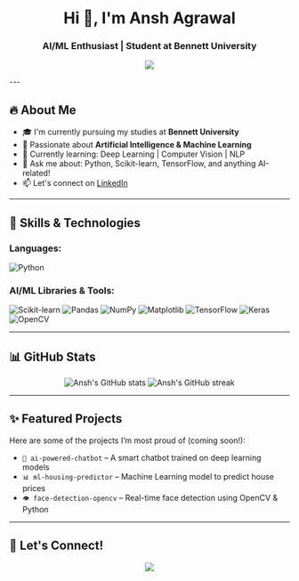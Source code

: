 <h1 align="center">Hi 👋, I'm Ansh Agrawal</h1>
<h3 align="center">AI/ML Enthusiast | Student at Bennett University</h3>

<p align="center">
  <img src="https://readme-typing-svg.herokuapp.com?font=Fira+Code&size=22&pause=1000&color=00F7FF&center=true&vCenter=true&width=435&lines=Passionate+about+AI+%26+Machine+Learning;Always+curious+to+learn+new+things" />
</p>
---

## 🔥 About Me
- 🎓 I'm currently pursuing my studies at **Bennett University**
- 🤖 Passionate about **Artificial Intelligence & Machine Learning**
- 🌱 Currently learning: Deep Learning | Computer Vision | NLP
- 💬 Ask me about: Python, Scikit-learn, TensorFlow, and anything AI-related!
- 📫 Let's connect on [LinkedIn](https://www.linkedin.com/in/your-linkedin-username)

---

## 🧠 Skills & Technologies

### Languages:
![Python](https://img.shields.io/badge/Python-3670A0?style=for-the-badge&logo=python&logoColor=ffdd54)

### AI/ML Libraries & Tools:
![Scikit-learn](https://img.shields.io/badge/Scikit--learn-F7931E?style=for-the-badge&logo=scikit-learn&logoColor=white)
![Pandas](https://img.shields.io/badge/Pandas-150458?style=for-the-badge&logo=pandas&logoColor=white)
![NumPy](https://img.shields.io/badge/NumPy-013243?style=for-the-badge&logo=numpy&logoColor=white)
![Matplotlib](https://img.shields.io/badge/Matplotlib-20609F?style=for-the-badge&logo=matplotlib&logoColor=white)
![TensorFlow](https://img.shields.io/badge/TensorFlow-FF6F00?style=for-the-badge&logo=tensorflow&logoColor=white)
![Keras](https://img.shields.io/badge/Keras-D00000?style=for-the-badge&logo=keras&logoColor=white)
![OpenCV](https://img.shields.io/badge/OpenCV-5C3EE8?style=for-the-badge&logo=opencv&logoColor=white)

---

## 📊 GitHub Stats

<p align="center">
  <img src="https://github-readme-stats.vercel.app/api?username=ansh-agrawal&show_icons=true&theme=radical" alt="Ansh's GitHub stats" />
  <img src="https://github-readme-streak-stats.herokuapp.com/?user=ansh-agrawal&theme=radical" alt="Ansh's GitHub streak" />
</p>

---

## ✨ Featured Projects

Here are some of the projects I’m most proud of (coming soon!):

- `🧠 ai-powered-chatbot` – A smart chatbot trained on deep learning models
- `📊 ml-housing-predictor` – Machine Learning model to predict house prices
- `👁️ face-detection-opencv` – Real-time face detection using OpenCV & Python

---

## 🤝 Let's Connect!

<p align="center">
  <a href="https://www.linkedin.com/in/your-linkedin-username"><img src="https://img.shields.io/badge/LinkedIn-blue?style=for-the-badge&logo=linkedin"></a>
</p>
